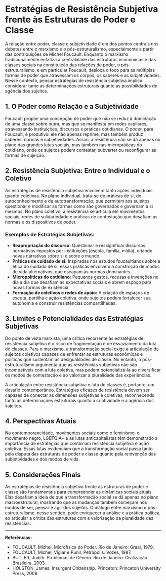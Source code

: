 
# Estratégias de Resistência Subjetiva frente às Estruturas de Poder e Classe

A relação entre poder, classe e subjetividade é um dos pontos centrais nos debates entre o marxismo e o pós-estruturalismo, especialmente a partir das contribuições de Michel Foucault. Enquanto o marxismo tradicionalmente enfatiza a centralidade das estruturas econômicas e das classes sociais na constituição das relações de poder, o pós-estruturalismo, e em particular Foucault, desloca o foco para as múltiplas formas de poder que atravessam os corpos, os saberes e as subjetividades. Nesse contexto, pensar estratégias de resistência subjetiva implica considerar tanto as determinações estruturais quanto as possibilidades de agência dos sujeitos.

## 1. O Poder como Relação e a Subjetividade

Foucault propõe uma concepção de poder que não se reduz à dominação de uma classe sobre outra, mas que se manifesta em redes capilares, atravessando instituições, discursos e práticas cotidianas. O poder, para Foucault, é produtivo: ele não apenas reprime, mas também produz saberes, normas e subjetividades. Assim, a resistência não se dá apenas no plano das grandes lutas sociais, mas também nas micropráticas do cotidiano, onde os sujeitos podem contestar, subverter ou reconfigurar as formas de sujeição.

## 2. Resistência Subjetiva: Entre o Individual e o Coletivo

As estratégias de resistência subjetiva envolvem tanto ações individuais quanto coletivas. No plano individual, trata-se de práticas de si, de autoconhecimento e de autotransformação, que permitem aos sujeitos questionar e modificar as formas como são governados e governam a si mesmos. No plano coletivo, a resistência se articula em movimentos sociais, redes de solidariedade e práticas de contestação que desafiam as normas e os dispositivos de poder.

### Exemplos de Estratégias Subjetivas:

- **Reapropriação do discurso:** Questionar e ressignificar discursos normativos impostos por instituições (escola, família, mídia), criando novas narrativas sobre si e sobre o mundo.
- **Práticas de cuidado de si:** Inspiradas nos estudos foucaultianos sobre a ética do cuidado de si, essas práticas envolvem a construção de modos de vida alternativos, que escapam às normas dominantes.
- **Micropolíticas do cotidiano:** Pequenos gestos, recusas e invenções no dia a dia que desafiam as expectativas sociais e abrem espaço para novas formas de existência.
- **Formação de coletivos e redes de apoio:** A criação de espaços de escuta, partilha e ação coletiva, onde sujeitos podem fortalecer sua autonomia e construir resistências compartilhadas.

## 3. Limites e Potencialidades das Estratégias Subjetivas

Do ponto de vista marxista, uma crítica recorrente às estratégias de resistência subjetiva é o risco de fragmentação e de esvaziamento da luta de classes. Para o marxismo, a transformação social exige a articulação de sujeitos coletivos capazes de enfrentar as estruturas econômicas e políticas que sustentam as desigualdades de classe. No entanto, o pós-estruturalismo argumenta que as resistências subjetivas não são incompatíveis com a luta coletiva, mas podem potencializá-la ao diversificar os modos de contestação e ao valorizar a pluralidade das experiências.

A articulação entre resistência subjetiva e luta de classes é, portanto, um desafio contemporâneo. Estratégias eficazes de resistência devem ser capazes de conectar as dimensões subjetivas e coletivas, reconhecendo tanto as determinações estruturais quanto a criatividade e a agência dos sujeitos.

## 4. Perspectivas Atuais

Na contemporaneidade, movimentos sociais como o feminismo, o movimento negro, LGBTQIA+ e as lutas anticapitalistas têm demonstrado a importância de estratégias que combinam resistência subjetiva e ação coletiva. Essas lutas evidenciam que a transformação social passa tanto pela disputa das estruturas de poder e classe quanto pela reinvenção das subjetividades e dos modos de vida.

## 5. Considerações Finais

As estratégias de resistência subjetiva frente às estruturas de poder e classe são fundamentais para compreender as dinâmicas sociais atuais. Elas desafiam a ideia de que a transformação social se dá apenas no plano macroestrutural, mostrando que as mudanças também começam nos modos de ser, pensar e agir dos sujeitos. O diálogo entre marxismo e pós-estruturalismo, nesse sentido, pode enriquecer a análise e a prática política, ao articular a crítica das estruturas com a valorização da pluralidade das resistências.

---
**Referências:**
- FOUCAULT, Michel. Microfísica do Poder. Rio de Janeiro: Graal, 1979.
- FOUCAULT, Michel. Vigiar e Punir. Petrópolis: Vozes, 1987.
- BUTLER, Judith. Problemas de Gênero. Rio de Janeiro: Civilização Brasileira, 2003.
- HOLSTON, James. Insurgent Citizenship. Princeton: Princeton University Press, 2008.
```
